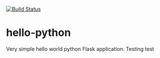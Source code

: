 [![Build Status](http://43.204.100.148:8080/buildStatus/icon?job=PythonFlask)](http://43.204.100.148:8080/job/PythonFlask/)


# hello-python
Very simple hello world python Flask application.
Testing
test
